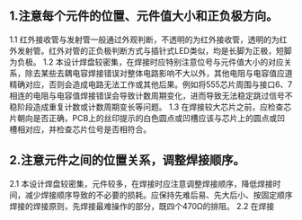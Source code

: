 ## 1.注意每个元件的位置、元件值大小和正负极方向。
1.1 红外接收管与发射管一般通过外观判断，不透明的为红外接收管，透明的为红外发射管。红外对管的正负极判断方式与插针式LED类似，均是长脚为正极，短脚为负极。
1.2 本设计焊盘较密集，在焊接时应特别注意位号与元件值大小的对应关系，除去某些去耦电容焊接错误对整体电路影响不大以外，其他电阻与电容值应道精确对应，否则会造成电路无法工作或其他后果。例如将555芯片周围与接口6、7相连的电阻与电容值焊接错误会导致计数周期变化，进而导致无法稳定跳过信号不稳阶段造成重复计数或计数周期变长等问题。
1.3 在焊接较大芯片之前，应检查芯片朝向是否正确，PCB上的丝印提示的白色圆点或凹槽应该与芯片上的圆点或凹槽相对应，并检查芯片位号是否相符合。
## 2.注意元件之间的位置关系，调整焊接顺序。
2.1 本设计焊盘较密集，元件较多，在焊接时应注意调整焊接顺序，降低焊接时间，减少焊接顺序导致的不必要的损耗。应保持先难后易、先大后小、按固定顺序焊接的焊接原则，先焊接最难操作的部分，既四个470Ω的排阻。
2.2 在焊接
